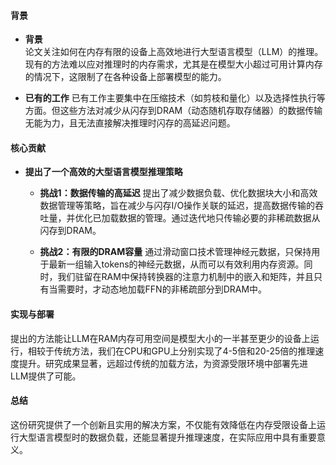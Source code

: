 #### 背景
- **背景**       
    论文关注如何在内存有限的设备上高效地进行大型语言模型（LLM）的推理。现有的方法难以应对推理时的内存需求，尤其是在模型大小超过可用计算内存的情况下，这限制了在各种设备上部署模型的能力。

- **已有的工作**
    已有工作主要集中在压缩技术（如剪枝和量化）以及选择性执行等方面。但这些方法对减少从闪存到DRAM（动态随机存取存储器）的数据传输无能为力，且无法直接解决推理时闪存的高延迟问题。

#### 核心贡献
- **提出了一个高效的大型语言模型推理策略**
    - **挑战1：数据传输的高延迟**
        提出了减少数据负载、优化数据块大小和高效数据管理等策略，旨在减少与闪存I/O操作关联的延迟，提高数据传输的吞吐量，并优化已加载数据的管理。通过迭代地只传输必要的非稀疏数据从闪存到DRAM。

    - **挑战2：有限的DRAM容量**
        通过滑动窗口技术管理神经元数据，只保持用于最新一组输入tokens的神经元数据，从而可以有效利用内存资源。同时，我们驻留在RAM中保持转换器的注意力机制中的嵌入和矩阵，并且只有当需要时，才动态地加载FFN的非稀疏部分到DRAM中。

#### 实现与部署
提出的方法能让LLM在RAM内存可用空间是模型大小的一半甚至更少的设备上运行，相较于传统方法，我们在CPU和GPU上分别实现了4-5倍和20-25倍的推理速度提升。研究成果显著，远超过传统的加载方法，为资源受限环境中部署先进LLM提供了可能。

#### 总结
这份研究提供了一个创新且实用的解决方案，不仅能有效降低在内存受限设备上运行大型语言模型时的数据负载，还能显著提升推理速度，在实际应用中具有重要意义。